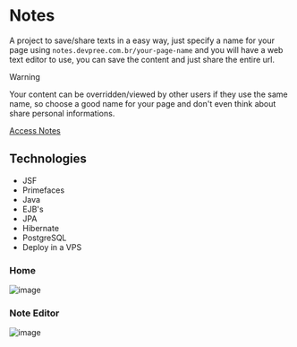 # Notes
A project to save/share texts in a easy way, just specify a name for your page using <code>notes.devpree.com.br/your-page-name</code> and you will have a web text editor to use, you can save the content and just share the entire url.

> [!WARNING]
> Your content can be overridden/viewed by other users if they use the same name, so choose a good name for your page and don't even think about share personal informations.

[Access Notes](https://www.devpree.com.br/investme/login) </br>

## Technologies

+ JSF
+ Primefaces
+ Java
+ EJB's
+ JPA
+ Hibernate
+ PostgreSQL
+ Deploy in a VPS

### Home
![image](https://github.com/user-attachments/assets/17a3895f-95ff-4ee7-964a-46b40654de49)

### Note Editor
![image](https://github.com/user-attachments/assets/9ba75697-6e58-499c-9cec-657fd18452b9)
